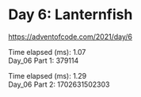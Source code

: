 # Day 6: Lanternfish #
https://adventofcode.com/2021/day/6

Time elapsed (ms): 1.07\
Day_06 Part 1: 379114

Time elapsed (ms): 1.29\
Day_06 Part 2: 1702631502303
